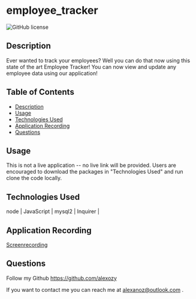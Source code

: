 # employee_tracker
 ![GitHub license](https://img.shields.io/badge/license-MIT-blue.svg)

## **Description**
Ever wanted to track your employees? Well you can do that now using this state of the art Employee Tracker! You can now view and update any employee data using our application!

## Table of Contents
  * [Description](#description)
  * [Usage](#usage)
  * [Technologies Used](#technologies-used)
  * [Application Recording](#liveapplication)
  * [Questions](#questions)

## Usage
This is not a live application -- no live link will be provided. Users are encouraged to download the packages in "Technologies Used" and run clone the code locally.

## Technologies Used
node | JavaScript | mysql2 | Inquirer |


## Application Recording

[Screenrecording](https://watch.screencastify.com/v/osgDjLhYykmIYOLkrDdk)


## Questions
Follow my Github https://github.com/alexozy

If you want to contact me you can reach me at alexanoz@outlook.com .